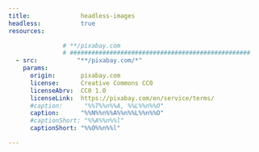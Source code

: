 ```yaml
---
title:              headless-images
headless:           true
resources:

               # **/pixabay.com
               # ##################################################
  - src:           "**/pixabay.com/*"
    params:          
      origin:       pixabay.com
      license:      Creative Commons CC0
      licenseAbrv:  CC0 1.0
      licenseLink:  https://pixabay.com/en/service/terms/
      #caption:      "%%T%%n%%A, %%L%%n%%O"
      caption:      "%%N%%n%%A%%n%%L%%n%%O"
      #captionShort: "%%A%%n%%l"
      captionShort: "%%O%%n%%l"

---
```


